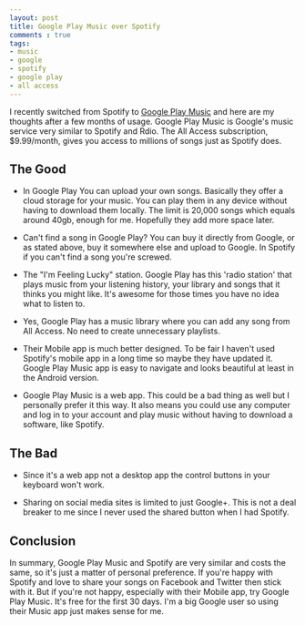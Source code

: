 ```yaml
---
layout: post
title: Google Play Music over Spotify
comments : true
tags:
- music
- google
- spotify
- google play
- all access
---
```


I recently switched from Spotify to [Google Play Music](play.google.com/music) and here are my thoughts after a few months of usage.
Google Play Music is Google's music service very similar to Spotify and Rdio. The All Access subscription, $9.99/month, gives you access to millions of songs just as Spotify does.

The Good
--------
+ In Google Play You can upload your own songs. Basically they offer a cloud storage for your music. You can play them in any device without having to download them locally. The limit is 20,000 songs which equals around 40gb, enough for me. Hopefully they add more space later.

+ Can't find a song in Google Play? You can buy it directly from Google, or as stated above, buy it somewhere else and upload to Google. In Spotify if you can't find a song you're screwed.

+ The "I'm Feeling Lucky" station. Google Play has this 'radio station' that plays music from your listening history, your library and songs that it thinks you might like. It's awesome for those times you have no idea what to listen to.

+ Yes, Google Play has a music library where you can add any song from All Access. No need to create unnecessary playlists.

+ Their Mobile app is much better designed. To be fair I haven't used Spotify's mobile app in a long time so maybe they have updated it. Google Play Music app is easy to navigate and looks beautiful at least in the Android version.

+ Google Play Music is a web app. This could be a bad thing as well but I personally prefer it this way. It also means you could use any computer and log in to your account and play music without having to download a software, like Spotify.

The Bad
-------
+ Since it's a web app not a desktop app the control buttons in your keyboard won't work.

+ Sharing on social media sites is limited to just Google+. This is not a deal breaker to me since I never used the shared button when I had Spotify.

Conclusion
----------
In summary, Google Play Music and Spotify are very similar and costs the same, so it's just a matter of personal preference. If you're happy with Spotify and love to share your songs on Facebook and Twitter then stick with it. But if you're not happy, especially with their Mobile app, try Google Play Music. It's free for the first 30 days. I'm a big Google user so using their Music app just makes sense for me.

